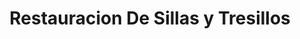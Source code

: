 ---
title: "Restauracion De Sillas y Tresillos"
url: /torrent/restauracion-de-sillas-y-tresillos/
shop: muebles
---